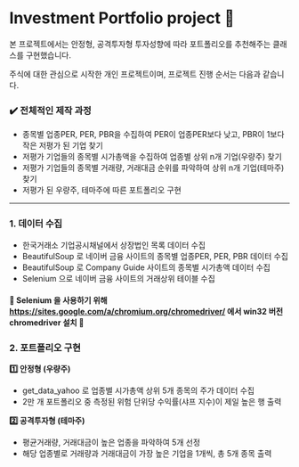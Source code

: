 # Investment Portfolio project :money_with_wings:


본 프로젝트에서는 안정형, 공격투자형 투자성향에 따라 포트폴리오를 추천해주는 클래스를 구현했습니다.

주식에 대한 관심으로 시작한 개인 프로젝트이며, 프로젝트 진행 순서는 다음과 같습니다.


### :heavy_check_mark: 전체적인 제작 과정
- 종목별 업종PER, PER, PBR을 수집하여 PER이 업종PER보다 낮고, PBR이 1보다 작은 저평가 된 기업 찾기
- 저평가 기업들의 종목별 시가총액을 수집하여 업종별 상위 n개 기업(우량주) 찾기
- 저평가 기업들의 종목별 거래량, 거래대금 순위를 파악하여 상위 n개 기업(테마주) 찾기
- 저평가 된 우량주, 테마주에 따른 포트폴리오 구현


--------------------


### 1. 데이터 수집
- 한국거래소 기업공시채널에서 상장법인 목록 데이터 수집
- BeautifulSoup 로 네이버 금융 사이트의 종목별 업종PER, PER, PBR 데이터 수집
- BeautifulSoup 로 Company Guide 사이트의 종목별 시가총액 데이터 수집
- Selenium 으로 네이버 금융 사이트의 거래상위 테이블 수집

#### :star2: Selenium 을 사용하기 위해 https://sites.google.com/a/chromium.org/chromedriver/ 에서 win32 버전 chromedriver 설치 :star2:

### 2. 포트폴리오 구현
<b>:one: 안정형 (우량주)</b>
- get_data_yahoo 로 업종별 시가총액 상위 5개 종목의 주가 데이터 수집
- 2만 개 포트폴리오 중 측정된 위험 단위당 수익률(샤프 지수)이 제일 높은 행 출력

<b>:two: 공격투자형 (테마주)</b>
- 평균거래량, 거래대금이 높은 업종을 파악하여 5개 선정
- 해당 업종별로 거래량과 거래대금이 가장 높은 기업을 1개씩, 총 5개 종목 출력
